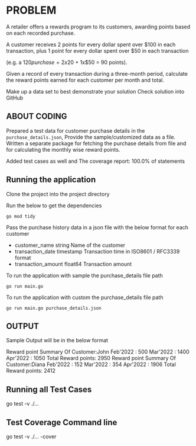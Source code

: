# PROBLEM

A retailer offers a rewards program to its customers, awarding points based on each recorded purchase.

A customer receives 2 points for every dollar spent over $100 in each transaction, plus 1 point for every dollar spent over $50 in each transaction

(e.g. a $120 purchase = 2x$20 + 1x$50 = 90 points).

Given a record of every transaction during a three-month period, calculate the reward points earned for each customer per month and total.

Make up a data set to best demonstrate your solution
Check solution into GitHub

## ABOUT CODING

Prepared a test data for customer purchase details in the `purchase_details.json`, Provide the sample/customized data as a file.
Written a  separate package for fetching the purchase details from file and for calculating the monthly wise reward points.

Added test cases as well and The coverage report: 100.0% of statements

## Running the application

Clone the project into the project directory

Run the below to get the dependencies

`go mod tidy`

Pass the purchase history data in a  json file with the below format for each customer

- customer_name         string          Name of the customer
- transaction_date      timestamp       Transaction time in ISO8601 / RFC3339 format
- transaction_amount    float64         Transaction amount

To run the application with sample the purchase_details file path

`go run main.go`

To run the application with custom the purchase_details file path

`go run main.go purchase_details.json`

## OUTPUT

Sample Output will be in the below format

Reward point Summary Of Customer:John
Feb'2022 : 500
Mar'2022 : 1400
Apr'2022 : 1050
Total Reward points: 2950
Reward point Summary Of Customer:Diana
Feb'2022 : 152
Mar'2022 : 354
Apr'2022 : 1906
Total Reward points: 2412

## Running all Test Cases

go test -v ./...

## Test Coverage Command line

go test -v ./... -cover
